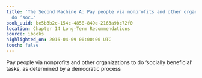 ```yaml
---
title: 'The Second Machine A: Pay people via nonprofits and other organizations to
  do ‘soc…'
book_uuid: be5b3b2c-154c-4858-849e-2163a9bc72f0
location: Chapter 14 Long-Term Recommendations
source: ibooks
highlighted_on: 2016-04-09 00:00:00 UTC
touch: false
---
```


Pay people via nonprofits and other organizations to do ‘socially beneficial’ tasks, as determined by a democratic process